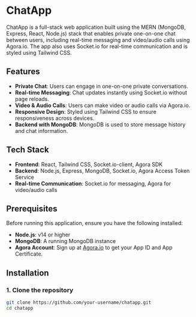 # ChatApp

ChatApp is a full-stack web application built using the MERN (MongoDB, Express, React, Node.js) stack that enables private one-on-one chat between users, including real-time messaging and video/audio calls using Agora.io. The app also uses Socket.io for real-time communication and is styled using Tailwind CSS.

## Features

- **Private Chat**: Users can engage in one-on-one private conversations.
- **Real-time Messaging**: Chat updates instantly using Socket.io without page reloads.
- **Video & Audio Calls**: Users can make video or audio calls via Agora.io.
- **Responsive Design**: Styled using Tailwind CSS to ensure responsiveness across devices.
- **Backend with MongoDB**: MongoDB is used to store message history and chat information.

## Tech Stack

- **Frontend**: React, Tailwind CSS, Socket.io-client, Agora SDK
- **Backend**: Node.js, Express, MongoDB, Socket.io, Agora Access Token Service
- **Real-time Communication**: Socket.io for messaging, Agora for video/audio calls

## Prerequisites

Before running this application, ensure you have the following installed:

- **Node.js**: v14 or higher
- **MongoDB**: A running MongoDB instance
- **Agora Account**: Sign up at [Agora.io](https://www.agora.io/) to get your App ID and App Certificate.

## Installation

### 1. Clone the repository

```bash
git clone https://github.com/your-username/chatapp.git
cd chatapp
